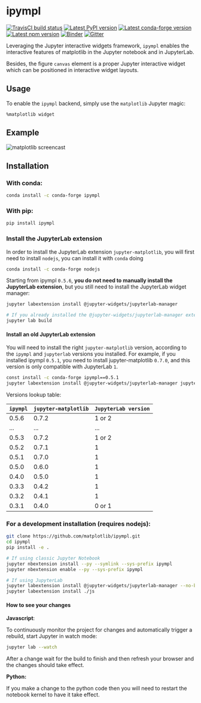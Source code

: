 # ipympl

[![TravisCI build status](https://img.shields.io/travis/com/matplotlib/ipympl/master?logo=travis)](https://travis-ci.com/matplotlib/ipympl)
[![Latest PyPI version](https://img.shields.io/pypi/v/ipympl?logo=pypi)](https://pypi.python.org/pypi/ipympl)
[![Latest conda-forge version](https://img.shields.io/conda/vn/conda-forge/ipympl?logo=conda-forge)](https://anaconda.org/conda-forge/ipympl)
[![Latest npm version](https://img.shields.io/npm/v/jupyter-matplotlib?logo=npm)](https://www.npmjs.com/package/jupyter-matplotlib)
[![Binder](https://mybinder.org/badge_logo.svg)](https://mybinder.org/v2/gh/matplotlib/ipympl/stable?urlpath=%2Flab%2Ftree%2Fexamples%2Fipympl.ipynb)
[![Gitter](https://img.shields.io/badge/gitter-Join_chat-blue?logo=gitter)](https://gitter.im/jupyter-widgets/Lobby)

Leveraging the Jupyter interactive widgets framework, `ipympl` enables the interactive features of matplotlib in the Jupyter notebook and in JupyterLab.

Besides, the figure `canvas` element is a proper Jupyter interactive widget which can be positioned in interactive widget layouts.

## Usage

To enable the `ipympl` backend, simply use the `matplotlib` Jupyter
magic:

```
%matplotlib widget
```

## Example

![matplotlib screencast](matplotlib.gif)

## Installation

### With conda:

```bash
conda install -c conda-forge ipympl
```

### With pip:

```bash
pip install ipympl
```

### Install the JupyterLab extension

In order to install the JupyterLab extension `jupyter-matplotlib`, you will first need to install `nodejs`, you can install it with `conda` doing

```bash
conda install -c conda-forge nodejs
```

Starting from ipympl `0.5.6`, **you do not need to manually install the JupyterLab extension**, but you still need to install the JupyterLab widget manager:
```bash
jupyter labextension install @jupyter-widgets/jupyterlab-manager

# If you already installed the @jupyter-widgets/jupyterlab-manager extension, you will still need to rebuild JupyterLab after you installed ipympl
jupyter lab build
```

#### Install an old JupyterLab extension

You will need to install the right `jupyter-matplotlib` version, according to the `ipympl` and `jupyterlab` versions you installed.
For example, if you installed ipympl `0.5.1`, you need to install jupyter-matplotlib `0.7.0`, and this version is only compatible with JupyterLab `1`.

```bash
const install -c conda-forge ipympl==0.5.1
jupyter labextension install @jupyter-widgets/jupyterlab-manager jupyter-matplotlib@0.7.0
```

Versions lookup table:


| `ipympl` | `jupyter-matplotlib` | `JupyterLab version` |
|----------|----------------------|----------------------|
| 0.5.6    | 0.7.2                | 1 or 2               |
| ...      | ...                  | ...                  |
| 0.5.3    | 0.7.2                | 1 or 2               |
| 0.5.2    | 0.7.1                | 1                    |
| 0.5.1    | 0.7.0                | 1                    |
| 0.5.0    | 0.6.0                | 1                    |
| 0.4.0    | 0.5.0                | 1                    |
| 0.3.3    | 0.4.2                | 1                    |
| 0.3.2    | 0.4.1                | 1                    |
| 0.3.1    | 0.4.0                | 0 or 1               |

### For a development installation (requires nodejs):

```bash
git clone https://github.com/matplotlib/ipympl.git
cd ipympl
pip install -e .

# If using classic Jupyter Notebook
jupyter nbextension install --py --symlink --sys-prefix ipympl
jupyter nbextension enable --py --sys-prefix ipympl

# If using JupyterLab
jupyter labextension install @jupyter-widgets/jupyterlab-manager --no-build
jupyter labextension install ./js
```

#### How to see your changes
**Javascript**:

To continuously monitor the project for changes and automatically trigger a rebuild, start Jupyter in watch mode:

```bash
jupyter lab --watch
```

After a change wait for the build to finish and then refresh your browser and the changes should take effect.

**Python:**

If you make a change to the python code then you will need to restart the notebook kernel to have it take effect.
